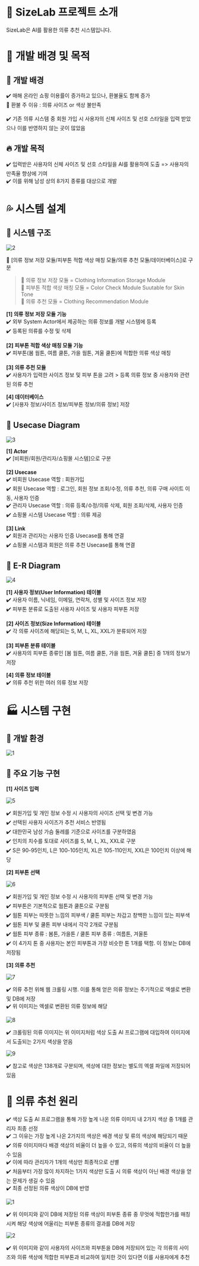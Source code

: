 # :blue_book: SizeLab 프로젝트 소개

SizeLab은 AI를 활용한 의류 추천 시스템입니다.

# :beginner: 개발 배경 및 목적

## :penguin: 개발 배경
:heavy_check_mark: 매해 온라인 쇼핑 이용률이 증가하고 있으나, 환불율도 함께 증가<br>
🚨 환불 주 이유 : 의류 사이즈 or 색상 불만족<br><br>
:heavy_check_mark: 기존 의류 시스템 중 회원 가입 시 사용자의 신체 사이즈 및 선호 스타일을 입력 받았으나 이를 반영하지 않는 곳이 많았음<br>

## :fire: 개발 목적
:heavy_check_mark: 입력받은 사용자의 신체 사이즈 및 선호 스타일을 AI를 활용하여 도출 => 사용자의 만족율 향상에 기여<br>
:heavy_check_mark: 이를 위해 남성 상의 8가지 종류를 대상으로 개발

# :sweat_drops: 시스템 설계

## :tada: 시스템 구조

![2](https://user-images.githubusercontent.com/80700537/180348997-4ba31fe2-d007-4a96-b60a-a90793bdab76.JPG)

:speech_balloon: [의류 정보 저장 모듈/피부톤 적합 색상 매칭 모듈/의류 추천 모듈/데이터베이스]로 구분<br>

> :rotating_light: 의류 정보 저장 모듈 = Clothing Information Storage Module<br> :rotating_light: 피부톤 적합 색상 매칭 모듈 = Color Check Module Suutable for Skin Tone<br> :rotating_light: 의류 추천 모듈 = Clothing Recommendation Module


__[1] 의류 정보 저장 모듈 기능__<br>
:heavy_check_mark: 외부 System Actor에서 제공하는 의류 정보를 개발 시스템에 등록<br>
:heavy_check_mark: 등록된 의류를 수정 및 삭제<br>

__[2] 피부톤 적합 색상 매칭 모듈 기능__<br>
:heavy_check_mark: 피부톤(봄 웜톤, 여름 쿨톤, 가을 웜톤, 겨울 쿨톤)에 적합한 의류 색상 매칭<br>

__[3] 의류 추천 모듈__<br>
:heavy_check_mark: 사용자가 입력한 사이즈 정보 및 피부 톤을 고려 > 등록 의류 정보 중 사용자와 관련된 의류 추천<br>

__[4] 데이터베이스__<br>
:heavy_check_mark: [사용자 정보/사이즈 정보/피부톤 정보/의류 정보] 저장<br>

## :pushpin: Usecase Diagram
![3](https://user-images.githubusercontent.com/80700537/180349264-ceedfffd-bcf5-49c1-a4a3-eb7de0e77883.JPG)

__[1] Actor__<br>
:heavy_check_mark: [비회원/회원/관리자/쇼핑몰 시스템]으로 구분<br>

__[2] Usecase__<br>
:heavy_check_mark: 비회원 Usecase 역할 : 회원가입<br>
:heavy_check_mark: 회원 Usecase 역할 : 로그인, 회원 정보 조회/수정, 의류 추천, 의류 구매 사이트 이동, 사용자 인증<br>
:heavy_check_mark: 관리자 Usecase 역할 : 의류 등록/수정/의류 삭제, 회원 조회/삭제, 사용자 인증<br>
:heavy_check_mark: 쇼핑몰 시스템 Usecase 역할 : 의류 제공<br>

__[3] Link__<br>
:heavy_check_mark: 회원과 관리자는 사용자 인증 Usecase를 통해 연결<br>
:heavy_check_mark: 쇼핑몰 시스템과 회원은 의류 추천 Usecase를 통해 연결<br>

## :notebook_with_decorative_cover: E-R Diagram
![4](https://user-images.githubusercontent.com/80700537/180349360-1d16bdf9-eb63-41fe-b37e-d894f11f4c72.JPG)

__[1] 사용자 정보(User Information) 테이블__<br>
:heavy_check_mark: 사용자 이름, 닉네임, 이메일, 연락처, 성별 및 사이즈 정보 저장<br>
:heavy_check_mark: 피부톤 분류로 도출된 사용자 사이즈 및 사용자 피부톤 저장<br>

__[2] 사이즈 정보(Size Information) 테이블__<br>
:heavy_check_mark: 각 의류 사이즈에 해당되는 S, M, L, XL, XXL가 분류되어 저장<br>

__[3] 피부톤 분류 테이블__<br>
:heavy_check_mark: 사용자의 피부톤 종류인 [봄 웜톤, 여름 쿨톤, 가을 웜톤, 겨울 쿨톤] 중 1개의 정보가 저장<br>

__[4] 의류 정보 테이블__<br>
:heavy_check_mark: 의류 추천 위한 여러 의류 정보 저장<br>

# :factory: 시스템 구현
## :dart: 개발 환경
![1](https://user-images.githubusercontent.com/80700537/180343426-1bff7ba4-b852-47a2-9604-d27925cb894f.JPG)

## :monorail: 주요 기능 구현
__[1] 사이즈 입력__

![5](https://user-images.githubusercontent.com/80700537/180349681-75df1df8-4dd0-40cf-9957-fef588b4223f.JPG)

:heavy_check_mark: 회원가입 및 개인 정보 수정 시 사용자의 사이즈 선택 및 변경 가능<br>
:heavy_check_mark: 선택된 사용자 사이즈가 추천 서비스 반영됨<br>
:heavy_check_mark: 대한민국 남성 가슴 둘레를 기준으로 사이즈를 구분하였음<br>
:heavy_check_mark: 인치의 치수를 토대로 사이즈를 S, M, L, XL, XXL로 구분<br>
:heavy_check_mark: S은 90-95인치, L은 100-105인치, XL은 105-110인치, XXL은 100인치 이상에 해당<br>

__[2] 피부톤 선택__

![6](https://user-images.githubusercontent.com/80700537/180349697-bf412265-4949-4c24-8711-ef4857880292.JPG)

:heavy_check_mark: 회원가입 및 개인 정보 수정 시 사용자의 피부톤 선택 및 변경 가능<br>
:heavy_check_mark: 피부톤은 기본적으로 웜톤과 쿨톤으로 구분됨<br>
:heavy_check_mark: 웜톤 피부는 따뜻한 느낌의 피부색 / 쿨톤 피부는 차갑고 창백한 느낌이 있는 피부색<br>
:heavy_check_mark: 웜톤 피부 및 쿨톤 피부 내에서 각각 2개로 구분됨<br>
:heavy_check_mark: 웜톤 피부 종류 : 봄톤, 가을톤 / 쿨톤 피부 종류 : 여름톤, 겨울톤<br>
:heavy_check_mark: 이 4가지 톤 중 사용자는 본인 피부톤과 가장 비슷한 톤 1개를 택함. 이 정보는 DB에 저장됨<br>

__[3] 의류 추천__

![7](https://user-images.githubusercontent.com/80700537/180349717-775af66d-b010-402a-88cd-0acbf9c81277.JPG)

:heavy_check_mark: 의류 추천 위해 웹 크롤링 시행. 이를 통해 얻은 의류 정보는 주기적으로 엑셀로 변환 및 DB에 저장<br>
:heavy_check_mark: 위 이미지는 엑셀로 변환된 의류 정보에 해당<br>

![8](https://user-images.githubusercontent.com/80700537/180349737-da46373a-7945-497d-9461-fdf4608b5c14.JPG)

:heavy_check_mark: 크롤링된 의류 이미지는 위 이미지처럼 색상 도출 AI 프로그램에 대입하여 이미지에서 도출되는 2가지 색상을 얻음<br>

![9](https://user-images.githubusercontent.com/80700537/180349760-1c61b127-cda2-456b-9436-1a85ed11f0ed.JPG)

:heavy_check_mark: 참고로 색상은 138개로 구분되며, 색상에 대한 정보는 별도의 엑셀 파일에 저장되어 있음 <br>

# :european_castle: 의류 추천 원리
:heavy_check_mark: 색상 도출 AI 프로그램을 통해 가장 높게 나온 의류 이미지 내 2가지 색상 중 1개를 관리자 최종 선정<br>
:heavy_check_mark: 그 이유는 가장 높게 나온 2가지의 색상은 배경 색상 및 류의 색상에 해당되기 때문<br>
:heavy_check_mark: 의류 이미지마다 배경 색상의 비율이 더 높을 수 있고, 의류의 색상의 비율이 더 높을 수 있음<br>
:heavy_check_mark: 이에 따라 관리자가 1개의 색상만 최종적으로 선별<br>
:heavy_check_mark: 처음부터 가장 많이 차지하는 1가지 색상만 도출 시 의류 색상이 아닌 배경 색상을 얻는 문제가 생길 수 있음<br>
:heavy_check_mark: 최종 선정된 의류 색상이 DB에 반영<br>

![1](https://user-images.githubusercontent.com/80700537/180350135-8c560e6d-2645-4422-b9bf-e2c2b3b2e4a7.JPG)

:heavy_check_mark: 위 이미지와 같이 DB에 저장된 의류 색상이 피부톤 종류 중 무엇에 적합한가를 매칭시켜 해당 색상에 어울리는 피부톤 종류의 결과를 DB에 저장<br>

![2](https://user-images.githubusercontent.com/80700537/180350146-4fa0c5cf-9ecf-4e42-a34c-ef8662861f78.JPG)

:heavy_check_mark: 위 이미지와 같이 사용자의 사이즈와 피부톤을 DB에 저장되어 있는 각 의류의 사이즈와 의류 색상에 적합한 피부톤과 비교하여 일치한 것이 있다면 이를 사용자에게 추천<br>










